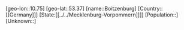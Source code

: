 ﻿---
location: [53.37,10.75]
type: City
tags:
- geo/City


SpocWebEntityId: 29256
isDeleted: false
confidential: public

---
[geo-lon::10.75]
[geo-lat::53.37]
[name::Boitzenburg]
[Country::[[Germany]]]
[State:[[../../Mecklenburg-Vorpommern]]]]
[Population::]
[Unknown::]

